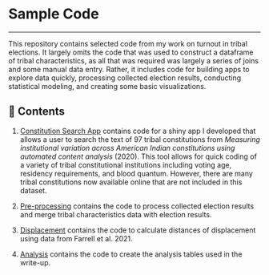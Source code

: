 # Sample Code
---
This repository contains selected code from my work on turnout in tribal elections. It largely omits the code that was used to construct a dataframe of tribal characteristics, as all that was required was largely a series of joins and some manual data entry. Rather, it includes code for building apps to explore data quickly, processing collected election results, conducting statistical modeling, and creating some basic visualizations. 

## 📁 Contents

1. [Constitution Search App](./ConstitutionSearchApp.R)
  contains code for a shiny app I developed that allows a user to search the text of 97 tribal constitutions from *Measuring institutional variation across American Indian constitutions using automated content analysis* (2020). This tool allows for quick coding of a variety of tribal constitutional institutions including voting age, residency requirements, and blood quantum. However, there are many tribal constitutions now available online that are not included in this dataset.

3. [Pre-processing](./Pre-Processing.Rmd) contains the code to process collected election results and merge tribal characteristics data with election results.

4. [Displacement](./AddingDisplacement.Rmd) contains the code to calculate distances of displacement using data from Farrell et al. 2021.

5. [Analysis](./CEIRSample.Rmd) contains the code to create the analysis tables used in the write-up.

